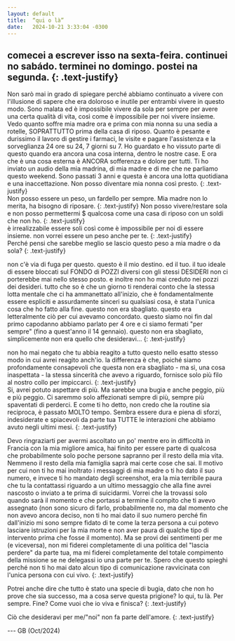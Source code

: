 ```yaml
---
layout: default
title:  “qui o là”
date:   2024-10-21 3:33:04 -0300
---
```


comecei a escrever isso na sexta-feira. continuei no sabádo. terminei no domingo. postei na segunda.
{: .text-justify}   
---------

Non sarò mai in grado di spiegare perché abbiamo continuato a vivere con l'illusione di sapere che era doloroso e inutile per entrambi vivere in questo modo. Sono malata ed è impossibile vivere da sola per sempre per avere una certa qualità di vita, così come è impossibile per noi vivere insieme. Vedo quanto soffre mia madre ora e prima con mia nonna su una sedia a rotelle, SOPRATTUTTO prima della casa di riposo. Quanto è pesante e durissimo il lavoro di gestire i farmaci, le visite e pagare l'assistenza e la sorveglianza 24 ore su 24, 7 giorni su 7. Ho guardato e ho vissuto parte di questo quando era ancora una cosa interna, dentro le nostre case. E ora che è una cosa esterna è ANCORA sofferenza e dolore per tutti. Ti ho inviato un audio della mia madrina, di mia madre e di me che ne parliamo questo weekend. Sono passati 3 anni e questa è ancora una lotta quotidiana e una inaccettazione. Non posso diventare mia nonna così presto. 
{: .text-justify}   
Non posso essere un peso, un fardello per sempre. Mia madre non lo merita, ha bisogno di riposare. 
{: .text-justify}
Non posso vivere/restare sola e non posso permettermi $ qualcosa come una casa di riposo con un soldi che non ho. 
{: .text-justify}   
è irrealizzabile essere soli così come è impossibile per noi di essere insieme. non vorrei essere un peso anche per te. 
{: .text-justify}   
Perché pensi che sarebbe meglio se lascio questo peso a mia madre o da sola?
{: .text-justify}   

non c'è via di fuga per questo. questo è il mio destino. ed il tuo. il tuo ideale di essere bloccati sul FONDO di POZZI diversi con gli stessi DESIDERI non ci porterebbe mai nello stesso posto. e inoltre non ho mai creduto nei pozzi dei desideri. tutto che so è che un giorno ti renderai conto che la stessa lotta mentale che ci ha ammanettato all'inizio, che è fondamentalmente essere espliciti e assurdamente sinceri su qualsiasi cosa, è stata l'unica cosa che ho fatto alla fine. questo non era sbagliato. questo era letteralmente ciò per cui avevamo concordato. questo siamo noi fin dal primo capodanno abbiamo parlato per 4 ore e ci siamo fermati "per sempre" (fino a quest'anno il 14 gennaio). questo non era sbagliato, simplicemente non era quello che desideravi...
{: .text-justify}   

non ho mai negato che tu abbia reagito a tutto questo nello esatto stesso modo in cui avrei reagito anch'io. la differenza è che, poiché siamo profondamente consapevoli che questa non era sbagliato - ma sì, una cosa inaspettata - la stessa sincerità che avevo a riguardo, fornisce solo più filo al nostro collo per impiccarci.
{: .text-justify}   
Si, avrei potuto aspettare di più. Ma sarebbe una bugia e anche peggio, più e più peggio. Ci saremmo solo affezionati sempre di più, sempre più spaventati di perderci. E come ti ho detto, non credo che la routine sia reciproca, è passato MOLTO tempo. Sembra essere dura e piena di sforzi, indesiderate e spiacevoli da parte tua TUTTE le interazioni che abbiamo avuto negli ultimi mesi. 
{: .text-justify}   

Devo ringraziarti per avermi ascoltato un po' mentre ero in difficoltà in Francia con la mia migliore amica, hai finito per essere parte di qualcosa che probabilmente solo poche persone sapranno per il resto della mia vita. Nemmeno il resto della mia famiglia saprà mai certe cose che sai. Il motivo per cui non ti ho mai inoltrato i messaggi di mia madre o ti ho dato il suo numero, e invece ti ho mandato degli screenshot, era la mia terribile paura che tu la contattassi riguardo a un ultimo messaggio che alla fine avrei nascosto o inviato a te prima di suicidarmi. Vorrei che la trovassi solo quando sarà il momento e che portassi a termine il compito che ti avevo assegnato (non sono sicuro di farlo, probabilmente no, ma dal momento che non avevo ancora deciso, non ti ho mai dato il suo numero perché fin dall'inizio mi sono sempre fidato di te come la terza persona a cui potevo lasciare istruzioni per la mia morte e non aver paura di qualche tipo di intervento prima che fosse il momento). Ma se provi dei sentimenti per me (e viceversa), non mi fiderei completamente di una politica del "lascia perdere" da parte tua, ma mi fiderei completamente del totale compimento della missione se ne delegassi io una parte per te. Spero che questo spieghi perché non ti ho mai dato alcun tipo di comunicazione ravvicinata con l'unica persona con cui vivo. 
{: .text-justify}   

Potrei anche dire che tutto è stato una specie di bugia, dato che non ho prove che sia successo, ma a cosa serve questa prigione? Io qui, tu là. Per sempre. Fine? 
Come vuoi che io viva e finisca? 
{: .text-justify}   

Ciò che desideravi per me/"noi" non fa parte dell'amore.
{: .text-justify}   

--- GB (Oct/2024)
